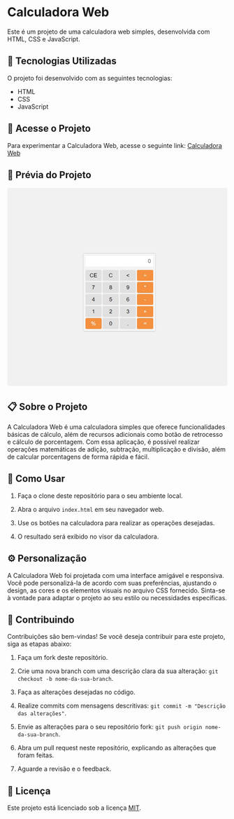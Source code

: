 # Calculadora Web

Este é um projeto de uma calculadora web simples, desenvolvida com HTML, CSS e JavaScript.

## :rocket: Tecnologias Utilizadas

O projeto foi desenvolvido com as seguintes tecnologias:

- HTML 
- CSS
- JavaScript

## :rocket: Acesse o Projeto

Para experimentar a Calculadora Web, acesse o seguinte link: [Calculadora Web](https://dev-paixao.github.io/calculadora-web/)

## :rocket: Prévia do Projeto

![Preview](./img/screenshot.png)

## :clipboard: Sobre o Projeto

A Calculadora Web é uma calculadora simples que oferece funcionalidades básicas de cálculo, além de recursos adicionais como botão de retrocesso e cálculo de porcentagem. Com essa aplicação, é possível realizar operações matemáticas de adição, subtração, multiplicação e divisão, além de calcular porcentagens de forma rápida e fácil.

## :pushpin: Como Usar

1. Faça o clone deste repositório para o seu ambiente local.

2. Abra o arquivo `index.html` em seu navegador web.

3. Use os botões na calculadora para realizar as operações desejadas.

4. O resultado será exibido no visor da calculadora.

## :gear: Personalização

A Calculadora Web foi projetada com uma interface amigável e responsiva. Você pode personalizá-la de acordo com suas preferências, ajustando o design, as cores e os elementos visuais no arquivo CSS fornecido. Sinta-se à vontade para adaptar o projeto ao seu estilo ou necessidades específicas.

## :handshake: Contribuindo

Contribuições são bem-vindas! Se você deseja contribuir para este projeto, siga as etapas abaixo:

1. Faça um fork deste repositório.

2. Crie uma nova branch com uma descrição clara da sua alteração: `git checkout -b nome-da-sua-branch`.

3. Faça as alterações desejadas no código.

4. Realize commits com mensagens descritivas: `git commit -m "Descrição das alterações"`.

5. Envie as alterações para o seu repositório fork: `git push origin nome-da-sua-branch`.

6. Abra um pull request neste repositório, explicando as alterações que foram feitas.

7. Aguarde a revisão e o feedback.

## :page_facing_up: Licença

Este projeto está licenciado sob a licença [MIT](LICENSE).
